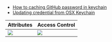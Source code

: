 * [How to caching GitHub password in keychain](https://help.github.com/articles/caching-your-github-password-in-git/)
* [Updating credential from OSX Keychain](https://help.github.com/articles/updating-credentials-from-the-osx-keychain/)

| Attributes | Access Control |
|------------|----------------|
| ![](https://github.com/chronicqazxc/note/blob/master/assets/git-hub/attributes.png) | ![](https://github.com/chronicqazxc/note/blob/master/assets/git-hub/access_control.png) |
